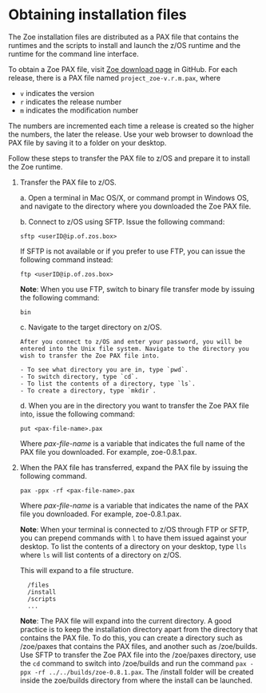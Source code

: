 # Obtaining installation files

The Zoe installation files are distributed as a PAX file that contains the runtimes and the scripts to install and launch the z/OS runtime and the runtime for the command line interface.

To obtain a Zoe PAX file, visit [Zoe download page](https://github.com/gizafoundation/Downloads/releases) in GitHub. For each release, there is a PAX file named `project_zoe-v.r.m.pax`, where
- `v` indicates the version
- `r` indicates the release number
- `m` indicates the modification number

The numbers are incremented each time a release is created so the higher the numbers, the later the release.  Use your web browser to download the PAX file by saving it to a folder on your desktop.

Follow these steps to transfer the PAX file to z/OS and prepare it to install the Zoe runtime.

1. Transfer the PAX file to z/OS.

    a. Open a terminal in Mac OS/X, or command prompt in Windows OS, and navigate to the directory where you downloaded the Zoe PAX file.

    b. Connect to z/OS using SFTP. Issue the following command:

     ```
     sftp <userID@ip.of.zos.box>
     ```

     If SFTP is not available or if you prefer to use FTP, you can issue the following command instead:

     ```
     ftp <userID@ip.of.zos.box>
     ```

     **Note**: When you use FTP, switch to binary file transfer mode by issuing the following command:

     ```
     bin
     ```

    c. Navigate to the target directory on z/OS.

       After you connect to z/OS and enter your password, you will be entered into the Unix file system. Navigate to the directory you wish to transfer the Zoe PAX file into.

       - To see what directory you are in, type `pwd`.
       - To switch directory, type `cd`.
       - To list the contents of a directory, type `ls`.
       - To create a directory, type `mkdir`.   

    d. When you are in the directory you want to transfer the Zoe PAX file into, issue the following command:

     ```
     put <pax-file-name>.pax
     ```

    Where _pax-file-name_ is a variable that indicates the full name of the PAX file you downloaded. For example, zoe-0.8.1.pax.

2. When the PAX file has transferred, expand the PAX file by issuing the following command.  

    ```
    pax -ppx -rf <pax-file-name>.pax
    ```  

    Where _pax-file-name_ is a variable that indicates the name of the PAX file you downloaded. For example, zoe-0.8.1.pax.

    **Note**: When your terminal is connected to z/OS through FTP or SFTP, you can prepend commands with `l` to have them issued against your desktop.  To list the contents of a directory on your desktop, type `lls` where `ls` will list contents of a directory on z/OS.  

    This will expand to a file structure.

    ```
      /files
      /install
      /scripts
      ...
    ```

     **Note**: The PAX file will expand into the current directory. A good practice is to keep the installation directory apart from the directory that contains the PAX file.  To do this, you can create a directory such as /zoe/paxes that contains the PAX files, and another such as /zoe/builds.  Use SFTP to transfer the Zoe PAX file into the /zoe/paxes directory, use the `cd` command to switch into /zoe/builds and run the command `pax -ppx -rf ../../builds/zoe-0.8.1.pax`.  The /install folder will be created inside the zoe/builds directory from where the install can be launched.
